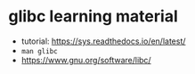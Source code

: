 # glibc learning material

* tutorial: https://sys.readthedocs.io/en/latest/
* `man glibc`
* https://www.gnu.org/software/libc/
